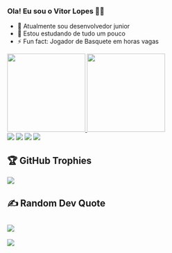  ### Ola! Eu sou o Vitor Lopes 🙋‍♂️
- 🔭 Atualmente sou desenvolvedor junior 
- 🌱 Estou estudando de tudo um pouco
- ⚡ Fun fact: Jogador de Basquete em horas vagas

<div>
  <a href="https://github.com/Vitor-Lopes-Rodrigues">
  <img height="180em" src="https://github-readme-stats.vercel.app/api?username=Vitor-lopes-Rodrigues&show_icons=true&theme=dark&include_all_commits=true&count_private=true"/>
  <img height="180em" src="https://github-readme-stats.vercel.app/api/top-langs/?username=Vitor-lopes-Rodrigues&layout=compact&langs_count=7&theme=dark"/>
<div>
  <a href="https://www.instagram.com/vitor_lopes_rodrigues/" target="_blank"><img src="https://img.shields.io/badge/-Instagram-%23E4405F?style=for-the-badge&logo=instagram&logoColor=white" target="_blank"></a>
  <a href="Twich_tv/xlopesxxx#8003" target="_blank"><img src="https://img.shields.io/badge/Discord-7289DA?style=for-the-badge&logo=discord&logoColor=white" target="_blank"></a> 
  <a href = "email:vitorlopes758@gmail.com"><img src="https://img.shields.io/badge/-Gmail-%23333?style=for-the-badge&logo=gmail&logoColor=white" target="_blank"></a>
  <a href="https://www.linkedin.com/in/vitor-lopes-a183a71b7/" target="_blank"><img src="https://img.shields.io/badge/-LinkedIn-%230077B5?style=for-the-badge&logo=linkedin&logoColor=white" target="_blank"></a>

 ## 🏆 GitHub Trophies
![](https://github-profile-trophy.vercel.app/?username=JuliaCastro-Dev&theme=dracula&no-frame=false&no-bg=false&margin-w=4)
##
 
 ## ✍️ Random Dev Quote
![](https://quotes-github-readme.vercel.app/api?type=horizontal&theme=algolia) 
---
 [![](https://visitcount.itsvg.in/api?id=Vitor&label=Profile%20Views&icon=7&pretty=false)](https://visitcount.itsvg.in)


